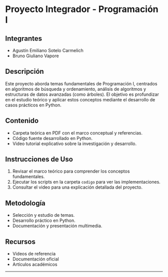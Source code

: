 # Proyecto Integrador - Programación I

## Integrantes

- Agustín Emiliano Sotelo Carmelich  
- Bruno Giuliano Vapore

## Descripción

Este proyecto aborda temas fundamentales de Programación I, centrados en algoritmos de búsqueda y ordenamiento, análisis de algoritmos y estructuras de datos avanzadas (como árboles). El objetivo es profundizar en el estudio teórico y aplicar estos conceptos mediante el desarrollo de casos prácticos en Python.

## Contenido

- Carpeta teórica en PDF con el marco conceptual y referencias.
- Código fuente desarrollado en Python.
- Video tutorial explicativo sobre la investigación y desarrollo.

## Instrucciones de Uso

1. Revisar el marco teórico para comprender los conceptos fundamentales.
2. Ejecutar los scripts en la carpeta `codigo` para ver las implementaciones.
3. Consultar el video para una explicación detallada del proyecto.

## Metodología

- Selección y estudio de temas.
- Desarrollo práctico en Python.
- Documentación y presentación multimedia.

## Recursos

- Videos de referencia  
- Documentación oficial  
- Artículos académicos  

---
